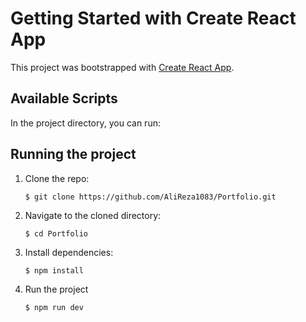 # Getting Started with Create React App

This project was bootstrapped with [Create React App](https://github.com/facebook/create-react-app).

## Available Scripts

In the project directory, you can run:

## Running the project

1.  Clone the repo:

    ```console
    $ git clone https://github.com/AliReza1083/Portfolio.git
    ```

2.  Navigate to the cloned directory:

    ```console
    $ cd Portfolio
    ```

3.  Install dependencies:

    ```console
    $ npm install
    ```

4.  Run the project

    ```console
    $ npm run dev
    ```